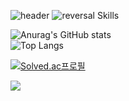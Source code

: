 ![header](https://capsule-render.vercel.app/api?type=slice&color=auto&height=300&section=header&text=capsule%20render&fontSize=90)
![reversal](https://capsule-render.vercel.app/api?type=slice&reversal=true&color=gradient)
Skills

![Anurag's GitHub stats](https://github-readme-stats.vercel.app/api?username=chanyun95&show_icons=true&theme=shadow_green)
<br>
![Top Langs](https://github-readme-stats.vercel.app/api/top-langs/?username=chanyun95&layout=compact)

[![Solved.ac프로필](http://mazassumnida.wtf/api/v2/generate_badge?boj=chanyun95)](https://solved.ac/chanyun95)

<img src="https://capsule-render.vercel.app/api?type=waving&color=BDBDC8&height=150&section=footer" />
